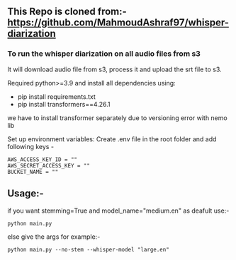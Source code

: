 ## This Repo is cloned from:- https://github.com/MahmoudAshraf97/whisper-diarization

### To run the whisper diarization on all audio files from s3

It will download audio file from s3, process it and upload the srt file to s3.

Required python>=3.9 and install all dependencies using:
- pip install requirements.txt
- pip install transformers==4.26.1

we have to install transformer separately due to versioning error with nemo lib

Set up environment variables: Create .env file in the root folder and add following keys -
```commandline
AWS_ACCESS_KEY_ID = ""
AWS_SECRET_ACCESS_KEY = ""
BUCKET_NAME = ""
```

## Usage:-
if you want stemming=True and model_name="medium.en" as deafult use:-
```commandline
python main.py
```
else give the args for example:-
```commandline
python main.py --no-stem --whisper-model "large.en"
```